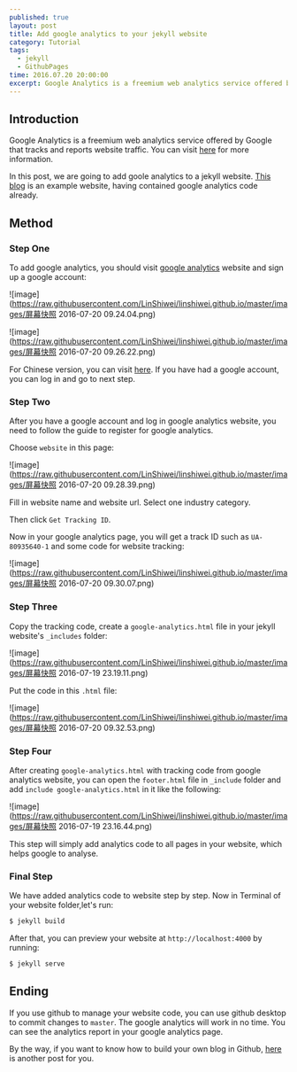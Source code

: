 ```yaml
---
published: true
layout: post
title: Add google analytics to your jekyll website 
category: Tutorial
tags: 
  - jekyll
  - GithubPages
time: 2016.07.20 20:00:00
excerpt: Google Analytics is a freemium web analytics service offered by Google that tracks and reports website traffic.In this post, we are going to add goole analytics to a jekyll website.
---
```

## Introduction

Google Analytics is a freemium web analytics service offered by Google that tracks and reports website traffic. You can visit [here](https://en.wikipedia.org/wiki/Google_Analytics) for more information.

In this post, we are going to add goole analytics to a jekyll website. [This blog](http://linshiwei.github.io) is an example website, having contained google analytics code already.

## Method

### Step One

To add google analytics, you should visit [google analytics](https://www.google.com/intl/en_uk/analytics/#?modal_active=none) website and sign up a google account: 

![image](https://raw.githubusercontent.com/LinShiwei/linshiwei.github.io/master/images/屏幕快照 2016-07-20 09.24.04.png)

![image](https://raw.githubusercontent.com/LinShiwei/linshiwei.github.io/master/images/屏幕快照 2016-07-20 09.26.22.png)

For Chinese version, you can visit [here](https://www.google.com/intl/zh-CN/analytics/). If you have had a google account, you can log in and go to next step.


### Step Two

After you have a google account and log in google analytics website, you need to follow the guide to register for google analytics.

Choose `website` in this page:

![image](https://raw.githubusercontent.com/LinShiwei/linshiwei.github.io/master/images/屏幕快照 2016-07-20 09.28.39.png)

Fill in website name and website url. Select one industry category.

Then click `Get Tracking ID`.

Now in your google analytics page, you will get a track ID such as `UA-80935640-1` and some code for website tracking: 

![image](https://raw.githubusercontent.com/LinShiwei/linshiwei.github.io/master/images/屏幕快照 2016-07-20 09.30.07.png)

### Step Three

Copy the tracking code, create a `google-analytics.html` file in your jekyll website's `_includes` folder:

![image](https://raw.githubusercontent.com/LinShiwei/linshiwei.github.io/master/images/屏幕快照 2016-07-19 23.19.11.png)

Put the code in this `.html` file:

![image](https://raw.githubusercontent.com/LinShiwei/linshiwei.github.io/master/images/屏幕快照 2016-07-20 09.32.53.png)

### Step Four

After creating `google-analytics.html` with tracking code from google analytics website, you can open the `footer.html` file in `_include` folder and add  `include google-analytics.html` in it like the following:

![image](https://raw.githubusercontent.com/LinShiwei/linshiwei.github.io/master/images/屏幕快照 2016-07-19 23.16.44.png)

This step will simply add analytics code to all pages in your website, which helps google to analyse.

### Final Step

We have added analytics code to website step by step. Now in Terminal of your website folder,let's run:

```ruby
$ jekyll build
```

After that, you can preview your website at `http://localhost:4000` by running:

```ruby
$ jekyll serve
```

## Ending

If you use github to manage your website code, you can use github desktop to commit changes to `master`. The google analytics will work in no time. You can see the analytics report in your google analytics page.

By the way, if you want to know how to build your own blog in Github, [here](http://linshiwei.github.io/2016/Using-Jekyll-and-Github-Pages-to-build-your-own-blog-macOS) is another post for you.


